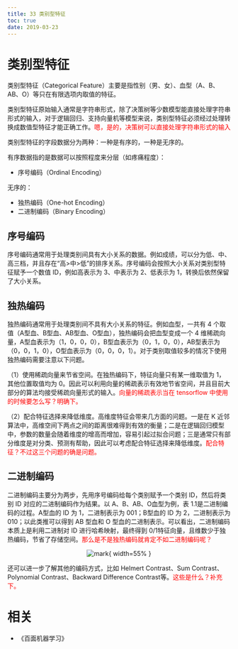```yaml
---
title: 33 类别型特征
toc: true
date: 2019-03-23
---
```

# 类别型特征


类别型特征（Categorical Feature）主要是指性别（男、女）、血型（A、B、AB、O）等只在有限选项内取值的特征。


类别型特征原始输入通常是字符串形式，除了决策树等少数模型能直接处理字符串形式的输入，对于逻辑回归、支持向量机等模型来说，类别型特征必须经过处理转换成数值型特征才能正确工作。<span style="color:red;">嗯，是的，决策树可以直接处理字符串形式的输入</span>



类别型特征的字段数据分为两种：一种是有序的，一种是无序的。

有序数据指的是数据可以按照程度来分层（如疼痛程度）：

- 序号编码（Ordinal Encoding）

无序的：

- 独热编码（One-hot Encoding）
- 二进制编码（Binary Encoding）

## **序号编码**

序号编码通常用于处理类别间具有大小关系的数据。例如成绩，可以分为低、中、高三档，并且存在“高>中>低”的排序关系。序号编码会按照大小关系对类别型特征赋予一个数值 ID，例如高表示为 3、中表示为 2、低表示为 1，转换后依然保留了大小关系。


## **独热编码**

独热编码通常用于处理类别间不具有大小关系的特征。例如血型，一共有 4 个取值（A型血、B型血、AB型血、O型血），独热编码会把血型变成一个 4 维稀疏向量，A型血表示为（1，0，0，0），B型血表示为（0，1，0，0），AB型表示为（0，0，1，0），O型血表示为（0，0，0，1）。对于类别取值较多的情况下使用独热编码需要注意以下问题。

（1）使用稀疏向量来节省空间。在独热编码下，特征向量只有某一维取值为 1，其他位置取值均为 0。因此可以利用向量的稀疏表示有效地节省空间，并且目前大部分的算法均接受稀疏向量形式的输入。<span style="color:red;">向量的稀疏表示当在 tensorflow 中使用的时候要怎么写？明确下。</span>

（2）配合特征选择来降低维度。高维度特征会带来几方面的问题。一是在 K 近邻算法中，高维空间下两点之间的距离很难得到有效的衡量；二是在逻辑回归模型中，参数的数量会随着维度的增高而增加，容易引起过拟合问题；三是通常只有部分维度是对分类、预测有帮助，因此可以考虑配合特征选择来降低维度。<span style="color:red;">配合特征？不过这三个问题的确是问题。</span>

## **二进制编码**

二进制编码主要分为两步，先用序号编码给每个类别赋予一个类别 ID，然后将类别 ID 对应的二进制编码作为结果。以 A、B、AB、O血型为例，表 1.1是二进制编码的过程。A型血的 ID 为 1，二进制表示为 001；B型血的 ID 为 2，二进制表示为 010；以此类推可以得到 AB 型血和 O 型血的二进制表示。可以看出，二进制编码本质上是利用二进制对 ID 进行哈希映射，最终得到 0/1特征向量，且维数少于独热编码，节省了存储空间。<span style="color:red;">那么是不是独热编码就肯定不如二进制编码呢？</span>

<center>

![mark](http://images.iterate.site/blog/image/20190826/l6aScM6BkIlV.png?imageslim){ width=55% }


</center>

还可以进一步了解其他的编码方式，比如 Helmert Contrast、Sum Contrast、Polynomial Contrast、Backward Difference Contrast等。<span style="color:red;">这些是什么？补充下。</span>


# 相关

- 《百面机器学习》
